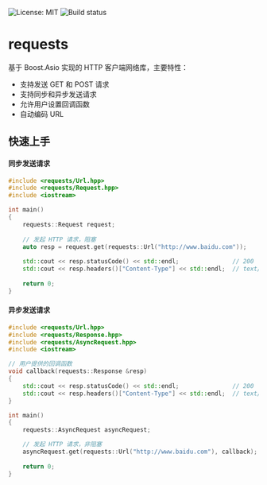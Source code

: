 ![License: MIT](https://img.shields.io/badge/License-MIT-yellow.svg) ![Build status](https://travis-ci.org/senlinzhan/requests.svg?branch=master)
# requests
基于 Boost.Asio 实现的 HTTP 客户端网络库，主要特性：
- 支持发送 GET 和 POST 请求
- 支持同步和异步发送请求
- 允许用户设置回调函数
- 自动编码 URL
## 快速上手
#### 同步发送请求
```C++
#include <requests/Url.hpp>
#include <requests/Request.hpp>
#include <iostream>

int main()
{
    requests::Request request;
    
    // 发起 HTTP 请求，阻塞
    auto resp = request.get(requests::Url("http://www.baidu.com"));
	
    std::cout << resp.statusCode() << std::endl;               // 200
    std::cout << resp.headers()["Content-Type"] << std::endl;  // text/html
		
    return 0;
}
```
#### 异步发送请求
```C++
#include <requests/Url.hpp>
#include <requests/Response.hpp>
#include <requests/AsyncRequest.hpp>
#include <iostream>

// 用户提供的回调函数
void callback(requests::Response &resp)
{
    std::cout << resp.statusCode() << std::endl;               // 200
    std::cout << resp.headers()["Content-Type"] << std::endl;  // text/html
}

int main()
{
    requests::AsyncRequest asyncRequest;

    // 发起 HTTP 请求，非阻塞
    asyncRequest.get(requests::Url("http://www.baidu.com"), callback);
    
    return 0;
}
```
